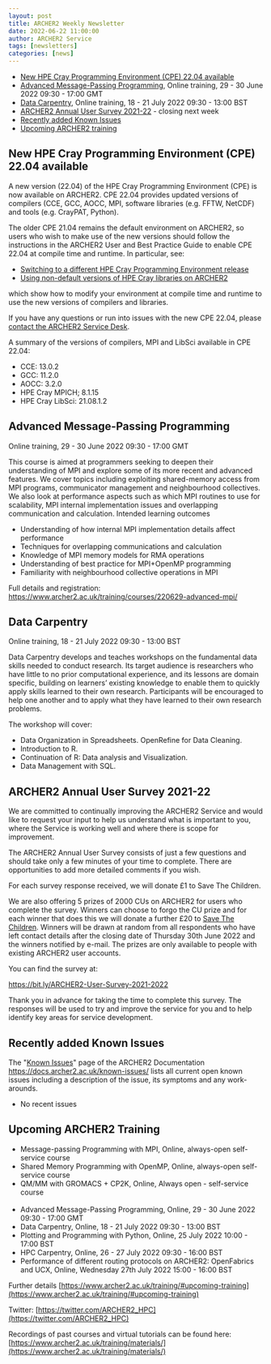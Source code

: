 ```yaml
---
layout: post
title: ARCHER2 Weekly Newsletter
date: 2022-06-22 11:00:00
author: ARCHER2 Service
tags: [newsletters] 
categories: [news]
---
```


- [New HPE Cray Programming Environment (CPE) 22.04 available](#new-hpe-cray-programming-environment-cpe-2204-available)
- [Advanced Message-Passing Programming](#advanced-message-passing-programming), Online training, 29 - 30 June 2022 09:30 - 17:00 GMT 
- [Data Carpentry](#data-carpentry), Online training,  18 - 21 July 2022 09:30 - 13:00 BST
- [ARCHER2 Annual User Survey 2021-22](#archer2-annual-user-survey-2021-22) - closing next week
- [Recently added Known Issues](#recently-added-known-issues)
- [Upcoming ARCHER2 training](#upcoming-archer2-training)

<!--more-->
 
 

## New HPE Cray Programming Environment (CPE) 22.04 available

A new version (22.04) of the HPE Cray Programming Environment (CPE) is now available on ARCHER2. CPE 22.04 provides updated versions of compilers (CCE, GCC, AOCC, MPI, software libraries (e.g. FFTW, NetCDF) and tools (e.g. CrayPAT, Python). 

The older CPE 21.04 remains the default environment on ARCHER2, so users who wish to make use of the new versions should follow the instructions in the ARCHER2 User and Best Practice Guide to enable CPE 22.04 at compile time and runtime. In particular, see:

- [Switching to a different HPE Cray Programming Environment release](https://docs.archer2.ac.uk/user-guide/dev-environment/#switching-to-a-different-hpe-cray-programming-environment-release)
- [Using non-default versions of HPE Cray libraries on ARCHER2](https://docs.archer2.ac.uk/user-guide/dev-environment/#using-non-default-versions-of-hpe-cray-libraries-on-archer2)

which show how to modify your environment at compile time and runtime to use the new versions of compilers and libraries.

If you have any questions or run into issues with the new CPE 22.04, please [contact the ARCHER2 Service Desk](https://www.archer2.ac.uk/support-access/servicedesk.html).

A summary of the versions of compilers, MPI and LibSci available in CPE 22.04:

- CCE: 13.0.2
- GCC: 11.2.0
- AOCC: 3.2.0
- HPE Cray MPICH; 8.1.15
- HPE Cray LibSci: 21.08.1.2



## Advanced Message-Passing Programming 

Online training, 29 - 30 June 2022 09:30 - 17:00 GMT 

This course is aimed at programmers seeking to deepen their understanding of MPI and explore some of its more recent and advanced features. We cover topics including exploiting shared-memory access from MPI programs, communicator management and neighbourhood collectives. We also look at performance aspects such as which MPI routines to use for scalability, MPI internal implementation issues and overlapping communication and calculation. Intended learning outcomes

- Understanding of how internal MPI implementation details affect performance
- Techniques for overlapping communications and calculation
- Knowledge of MPI memory models for RMA operations
- Understanding of best practice for MPI+OpenMP programming
-  Familiarity with neighbourhood collective operations in MPI

Full details and registration: <https://www.archer2.ac.uk/training/courses/220629-advanced-mpi/>

## Data Carpentry

Online training,  18 - 21 July 2022 09:30 - 13:00 BST

Data Carpentry develops and teaches workshops on the fundamental data skills needed to conduct research. Its target audience is researchers who have little to no prior computational experience, and its lessons are domain specific, building on learners’ existing knowledge to enable them to quickly apply skills learned to their own research. Participants will be encouraged to help one another and to apply what they have learned to their own research problems.

The workshop will cover:
- Data Organization in Spreadsheets. OpenRefine for Data Cleaning.
- Introduction to R.
- Continuation of R: Data analysis and Visualization.
- Data Management with SQL.



## ARCHER2 Annual User Survey 2021-22

We are committed to continually improving the ARCHER2 Service and would like to request your input to help us understand what is important to you, where the Service is working well and where there is scope for improvement.

The ARCHER2 Annual User Survey consists of just a few questions and should take only a few minutes of your time to complete. There are opportunities to add more detailed comments if you wish.

For each survey response received, we will donate £1 to Save The Children.

We are also offering 5 prizes of 2000 CUs on ARCHER2 for users who complete the survey. Winners can choose to forgo the CU prize and for each winner that does this we will donate a further £20 to [Save The Children](www.savethechildren.org.uk). Winners will be drawn at random from all respondents who have left contact details after the closing date of Thursday 30th June 2022 and the winners notified by e-mail. The prizes are only available to people with existing ARCHER2 user accounts.

You can find the survey at:

 <https://bit.ly/ARCHER2-User-Survey-2021-2022>

Thank you in advance for taking the time to complete this survey. The responses will be used to try and improve the service for you and to help identify key areas for service development.


## Recently added Known Issues
 
The "[Known Issues](https://docs.archer2.ac.uk/known-issues/)" page of the ARCHER2 Documentation
<https://docs.archer2.ac.uk/known-issues/>
lists all current open known issues including a description of the issue, its symptoms and any work-arounds.

- No recent issues


## Upcoming ARCHER2 Training

- Message-passing Programming with MPI, Online, always-open self-service course
- Shared Memory Programming with OpenMP, Online, always-open self-service course
- QM/MM with GROMACS + CP2K, Online, Always open - self-service course <br><br>
- Advanced Message-Passing Programming, Online, 29 - 30 June 2022 09:30 - 17:00 GMT
- Data Carpentry, Online, 18 - 21 July 2022 09:30 - 13:00 BST
- Plotting and Programming with Python, Online, 25 July 2022 10:00 - 17:00 BST
- HPC Carpentry, Online, 26 - 27 July 2022 09:30 - 16:00 BST
- Performance of different routing protocols on ARCHER2: OpenFabrics and UCX, Online, Wednesday 27th July 2022 15:00 - 16:00 BST 


Further details [https://www.archer2.ac.uk/training/#upcoming-training](https://www.archer2.ac.uk/training/#upcoming-training)


Twitter: [https://twitter.com/ARCHER2_HPC](https://twitter.com/ARCHER2_HPC)

Recordings of past courses and virtual tutorials can be found here: [https://www.archer2.ac.uk/training/materials/](https://www.archer2.ac.uk/training/materials/)

